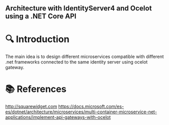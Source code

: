 ## Architecture with IdentityServer4 and Ocelot using a .NET Core API

# 🔍 Introduction

The main idea is to design different microservices compatible with different .net frameworks connected to the same identity server using ocelot gateway.

# 📚 References
http://squarewidget.com 
https://docs.microsoft.com/es-es/dotnet/architecture/microservices/multi-container-microservice-net-applications/implement-api-gateways-with-ocelot
